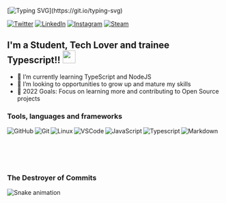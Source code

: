 [![Typing SVG](https://readme-typing-svg.herokuapp.com?color=BF22F7&center=true&lines=Welcome+to+my+profile!)](https://git.io/typing-svg)

[![Twitter](https://img.shields.io/badge/Twitter-1DA1F2?style=for-the-badge&logo=twitter&logoColor=white)](#)
[![LinkedIn](https://img.shields.io/badge/LinkedIn-0077B5?style=for-the-badge&logo=linkedin&logoColor=white)](#)
[![Instagram](https://img.shields.io/badge/Instagram-E4405F?style=for-the-badge&logo=instagram&logoColor=white)](#)
[![Steam](https://img.shields.io/badge/Steam-000000?style=for-the-badge&logo=steam&logoColor=white)](#)


## I'm a Student, Tech Lover and trainee Typescript!! <img height="30" src="https://raw.githubusercontent.com/innng/innng/master/assets/kyubey.gif"/>

- 👾 I’m currently learning TypeScript and NodeJS
- 👻 I’m looking to opportunities to grow up and mature my skills
- 🤖 2022 Goals: Focus on learning more and contributing to Open Source projects

### Tools, languages and frameworks

<img align="left" alt="GitHub" src="https://img.shields.io/badge/github-%23121011.svg?style=for-the-badge&logo=github&logoColor=white" />
<img align="left" alt="Git" src="https://img.shields.io/badge/git-%23F05033.svg?style=for-the-badge&logo=git&logoColor=white" />
<img align="left" alt="Linux" src="https://img.shields.io/badge/Linux-FCC624?style=for-the-badge&logo=linux&logoColor=black" />
<img align="left" alt="VSCode" src="https://img.shields.io/badge/Visual%20Studio%20Code-0078d7.svg?style=for-the-badge&logo=visual-studio-code&logoColor=white" />
<img align="left" alt="JavaScript" src="https://img.shields.io/badge/JavaScript-323330?style=for-the-badge&logo=javascript&logoColor=F7DF1E" />
<img align="left" alt="Typescript" src="https://img.shields.io/npm/types/typescript?color=blue&label=TS&logo=blue&logoColor=blue&style=flat-square" />
<img align="left" alt="Markdown" src="https://img.shields.io/badge/Markdown-000000?style=for-the-badge&logo=markdown&logoColor=white" />

<br><br><br><br><br>


### The Destroyer of Commits
![Snake animation](https://github.com/EduardoDevQ/gridsnake/blob/main/github-contribution-grid-snake.svg)




